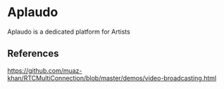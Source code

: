 # Aplaudo
Aplaudo is a dedicated platform for Artists 

## References
https://github.com/muaz-khan/RTCMultiConnection/blob/master/demos/video-broadcasting.html
